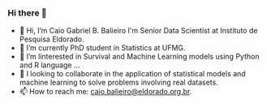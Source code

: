 ### Hi there 👋


- 👋 Hi, I’m Caio Gabriel B. Balieiro I'm Senior Data Scientist at Instituto de Pesquisa Eldorado.
- 🌱 I’m currently PhD student in Statistics at UFMG.
- 👯 I’m linterested in Survival and Machine Learning models using Python and R language ...
- 🤔 I looking to collaborate in the application of statistical models and machine learning to solve problems involving real datasets.
- 📫 How to reach me: caio.balieiro@eldorado.org.br.

<!--
**CGBalieiro/CGBalieiro** is a ✨ _special_ ✨ repository because its `README.md` (this file) appears on your GitHub profile.

Here are some ideas to get you started:
